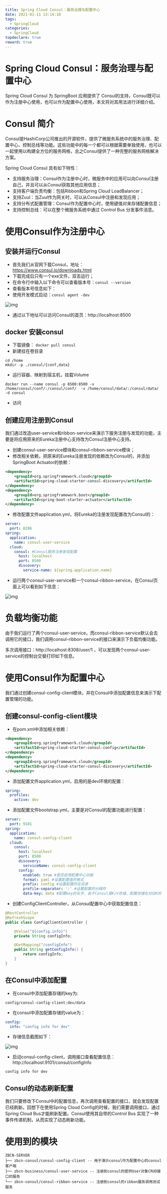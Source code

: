 ```yaml
---
title: Spring Cloud Consul：服务治理与配置中心
date: 2021-01-11 13:14:10
tags:
  - SpringCloud
categories:
  - SpringCloud
topdeclare: true
reward: true
---
```


# Spring Cloud Consul：服务治理与配置中心

Spring Cloud Consul 为 SpringBoot 应用提供了 Consul的支持，Consul既可以作为注册中心使用，也可以作为配置中心使用，本文将对其用法进行详细介绍。

# Consul 简介

Consul是HashiCorp公司推出的开源软件，提供了微服务系统中的服务治理、配置中心、控制总线等功能。这些功能中的每一个都可以根据需要单独使用，也可以一起使用以构建全方位的服务网格，总之Consul提供了一种完整的服务网格解决方案。

Spring Cloud Consul 具有如下特性：

- 支持服务治理：Consul作为注册中心时，微服务中的应用可以向Consul注册自己，并且可以从Consul获取其他应用信息；
- 支持客户端负责均衡：包括Ribbon和Spring Cloud LoadBalancer；
- 支持Zuul：当Zuul作为网关时，可以从Consul中注册和发现应用；
- 支持分布式配置管理：Consul作为配置中心时，使用键值对来存储配置信息；
- 支持控制总线：可以在整个微服务系统中通过 Control Bus 分发事件消息。

<!--more-->

# 使用Consul作为注册中心

## 安装并运行Consul

- 首先我们从官网下载Consul，地址：https://www.consul.io/downloads.html
- 下载完成后只有一个exe文件，双击运行；
- 在命令行中输入以下命令可以查看版本号：`consul --version`
- 查看版本号信息如下：
- 使用开发模式启动：`consul agent -dev `

![img](/zbcn.github.io/assets/postImg/springCloud/springcloud-11consul服务治理与配置中心/springcloud_consul_02.png)

- 通过以下地址可以访问Consul的首页：http://localhost:8500

## docker 安装consul

- 下载镜像： `docker pull consul`
- 新建挂在卷目录

```shell
cd /home
mkdir -p ./consul/{conf,data}
```

- 运行容器、映射到宿主机，挂载Volume

```shell
docker run --name consul -p 8500:8500 -v /home/consul/conf/:/consul/conf/  -v /home/consul/data/:/consul/data/ -d consul

```

- 访问



## 创建应用注册到Consul

我们通过改造user-service和ribbon-service来演示下服务注册与发现的功能，主要是将应用原来的Eureka注册中心支持改为Consul注册中心支持。

- 创建consul-user-service模块和consul-ribbon-service模块；
- 修改相关依赖，把原来的Eureka注册发现的依赖改为Consul的，并添加SpringBoot Actuator的依赖：

```xml
<dependency>
    <groupId>org.springframework.cloud</groupId>
    <artifactId>spring-cloud-starter-consul-discovery</artifactId>
</dependency>
<dependency>
    <groupId>org.springframework.boot</groupId>
    <artifactId>spring-boot-starter-actuator</artifactId>
</dependency>
```

- 修改配置文件application.yml，将Eureka的注册发现配置改为Consul的：

```yaml
server:
  port: 8206
spring:
  application:
    name: consul-user-service
  cloud:
    consul: #Consul服务注册发现配置
      host: localhost
      port: 8500
      discovery:
        service-name: ${spring.application.name}
```

- 运行两个consul-user-service和一个consul-ribbon-service，在Consul页面上可以看到如下信息：

![img](/zbcn.github.io/assets/postImg/springCloud/springcloud-11consul服务治理与配置中心/springcloud_consul_03.png)

# 负载均衡功能

由于我们运行了两个consul-user-service，而consul-ribbon-service默认会去调用它的接口，我们调用consul-ribbon-service的接口来演示下负载均衡功能。

多次调用接口：http://localhost:8308/user/1 ，可以发现两个consul-user-service的控制台交替打印如下信息。

# 使用Consul作为配置中心

我们通过创建consul-config-client模块，并在Consul中添加配置信息来演示下配置管理的功能。

## 创建consul-config-client模块

- 在pom.xml中添加相关依赖：

```xml
<dependency>
    <groupId>org.springframework.cloud</groupId>
    <artifactId>spring-cloud-starter-consul-config</artifactId>
</dependency>
<dependency>
    <groupId>org.springframework.cloud</groupId>
    <artifactId>spring-cloud-starter-consul-discovery</artifactId>
</dependency>
```

- 添加配置文件application.yml，启用的是dev环境的配置：

```yaml
spring:
  profiles:
    active: dev
```

- 添加配置文件bootstrap.yml，主要是对Consul的配置功能进行配置：

```yaml
server:
  port: 9101
spring:
  application:
    name: consul-config-client
  cloud:
    consul:
      host: localhost
      port: 8500
      discovery:
        serviceName: consul-config-client
      config:
        enabled: true #是否启用配置中心功能
        format: yaml #设置配置值的格式
        prefix: config #设置配置所在目录
        profile-separator: ':' #设置配置的分隔符
        data-key: data #配置key的名字，由于Consul是K/V存储，配置存储在对应K的V中
```

- 创建ConfigClientController，从Consul配置中心中获取配置信息：

```java
@RestController
@RefreshScope
public class ConfigClientController {

    @Value("${config.info}")
    private String configInfo;

    @GetMapping("/configInfo")
    public String getConfigInfo() {
        return configInfo;
    }
}
```

## 在Consul中添加配置

- 在consul中添加配置存储的key为:

```shell
config/consul-config-client:dev/data
```

- 在consul中添加配置存储的value为：

```yaml
config:
  info: "config info for dev"
```

- 存储信息截图如下：

![img](/zbcn.github.io/assets/postImg/springCloud/springcloud-11consul服务治理与配置中心/springcloud_consul_04.png)

- 启动consul-config-client，调用接口查看配置信息：http://localhost:9101/consul/configInfo

```shell
config info for dev
```

## Consul的动态刷新配置

我们只要修改下Consul中的配置信息，再次调用查看配置的接口，就会发现配置已经刷新。回想下在使用Spring Cloud Config的时候，我们需要调用接口，通过Spring Cloud Bus才能刷新配置。Consul使用其自带的Control Bus 实现了一种事件传递机制，从而实现了动态刷新功能。

# 使用到的模块

```shell
ZBCN-SERVER
├── zbcn-consul/consul-config-client -- 用于演示consul作为配置中心的consul客户端
├── zbcn-business/consul-user-service -- 注册到consul的提供User对象CRUD接口的服务
└── zbcn-consul/consul-ribbon-service -- 注册到consul的ribbon服务调用测试服务
```



